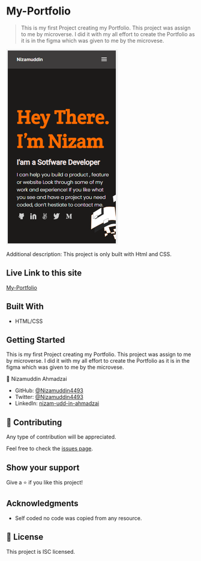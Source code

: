 # My-Portfolio

> This is my first Project creating my Portfolio. This project was assign to me by microverse. I did it with my all effort to create the Portfolio as it is in the figma which was given to me by the microvese.

![screenshot](images/templete-image.png)

Additional description: This project is only built with Html and CSS.

## Live Link to this site

[My-Portfolio](https://nizamuddin4493.github.io/My-Portfolio/)

## Built With

- HTML/CSS

## Getting Started

This is my first Project creating my Portfolio. This project was assign to me by microverse. I did it with my all effort to create the Portfolio as it is in the figma which was given to me by the microvese.

👤 Nizamuddin Ahmadzai

- GitHub: [@Nizamuddin4493](https://github.com/Nizamuddin4493)
- Twitter: [@Nizamuddin4493](https://twitter.com/Nizamuddin4493)
- LinkedIn: [nizam-udd-in-ahmadzai](https://www.linkedin.com/in/nizam-ud-din-ahmadzai-793269147/)

## 🤝 Contributing

Any type of contribution will be appreciated.

Feel free to check the [issues page](../../issues/).

## Show your support

Give a ⭐️ if you like this project!

## Acknowledgments

- Self coded no code was copied from any resource.

## 📝 License

This project is ISC licensed.
